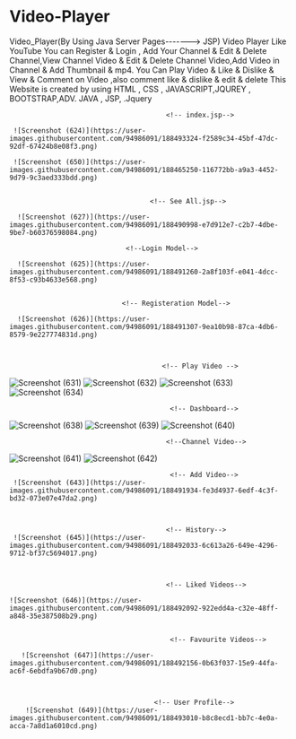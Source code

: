 # Video-Player

Video_Player(By Using Java Server Pages-------> JSP) Video Player Like YouTube You can Register &amp; Login , Add Your Channel &amp; Edit &amp; Delete Channel,View Channel Video &amp; Edit &amp; Delete Channel Video,Add Video in Channel &amp; Add Thumbnail &amp; mp4. You Can Play Video &amp; Like &amp; Dislike &amp; View &amp; Comment on Video ,also comment like &amp; dislike &amp; edit &amp; delete This Website is created by using HTML , CSS , JAVASCRIPT,JQUREY , BOOTSTRAP,ADV. JAVA , JSP, .Jquery 




                                           <!-- index.jsp-->
                                            
     ![Screenshot (624)](https://user-images.githubusercontent.com/94986091/188493324-f2589c34-45bf-47dc-92df-67424b8e08f3.png)

     ![Screenshot (650)](https://user-images.githubusercontent.com/94986091/188465250-116772bb-a9a3-4452-9d79-9c3aed333bdd.png)
     
     
                                       <!-- See All.jsp-->
                              
      ![Screenshot (627)](https://user-images.githubusercontent.com/94986091/188490998-e7d912e7-c2b7-4dbe-9be7-b60376598084.png)
     
                                 <!--Login Model-->
            
      ![Screenshot (625)](https://user-images.githubusercontent.com/94986091/188491260-2a8f103f-e041-4dcc-8f53-c93b4633e568.png)

    
                                <!-- Registeration Model-->
     
      ![Screenshot (626)](https://user-images.githubusercontent.com/94986091/188491307-9ea10b98-87ca-4db6-8579-9e227774831d.png)



                                          <!-- Play Video -->
   ![Screenshot (631)](https://user-images.githubusercontent.com/94986091/188491396-19a057cb-589f-4fb8-a13e-3b9e6b1a8820.png)
   ![Screenshot (632)](https://user-images.githubusercontent.com/94986091/188491415-11b87038-f24f-4b2d-abf8-4dac33b3b352.png)
   ![Screenshot (633)](https://user-images.githubusercontent.com/94986091/188491441-99ccfd31-88d8-47ed-bf14-ac18d80d78d6.png)
   ![Screenshot (634)](https://user-images.githubusercontent.com/94986091/188491465-448181f6-42fb-415f-8139-eeda623907e2.png)

  
                                            <!-- Dashboard-->
   ![Screenshot (638)](https://user-images.githubusercontent.com/94986091/188491689-a52bbba8-fd16-4aea-bfc1-db90e5355f8d.png)
   ![Screenshot (639)](https://user-images.githubusercontent.com/94986091/188491712-901e08f6-7573-4307-8096-5f881cb42a9c.png)
   ![Screenshot (640)](https://user-images.githubusercontent.com/94986091/188491737-1315010c-c53c-4584-bb34-76bd638ea6bc.png)
   


 
 
                                           <!--Channel Video-->
   ![Screenshot (641)](https://user-images.githubusercontent.com/94986091/188491816-e8a30a26-afd7-4e6c-ac14-c8b180c5ad31.png)
   ![Screenshot (642)](https://user-images.githubusercontent.com/94986091/188491857-067f800f-ad27-4949-86cf-977866637e21.png)


                                       
                                            <!-- Add Video-->
     ![Screenshot (643)](https://user-images.githubusercontent.com/94986091/188491934-fe3d4937-6edf-4c3f-bd32-073e07e47da2.png)
    
    
                                           
                                           <!-- History-->
     ![Screenshot (645)](https://user-images.githubusercontent.com/94986091/188492033-6c613a26-649e-4296-9712-bf37c5694017.png)
    
    
                                          
                                           <!-- Liked Videos-->
    
    ![Screenshot (646)](https://user-images.githubusercontent.com/94986091/188492092-922edd4a-c32e-48ff-a848-35e387508b29.png)


                                            <!-- Favourite Videos-->
                                            
       ![Screenshot (647)](https://user-images.githubusercontent.com/94986091/188492156-0b63f037-15e9-44fa-ac6f-6ebdfa9b67d0.png)



                                        <!-- User Profile-->
        ![Screenshot (649)](https://user-images.githubusercontent.com/94986091/188493010-b8c8ecd1-bb7c-4e0a-acca-7a8d1a6010cd.png)
  
   
                                        


    

     

                              
      
                              
      

      
